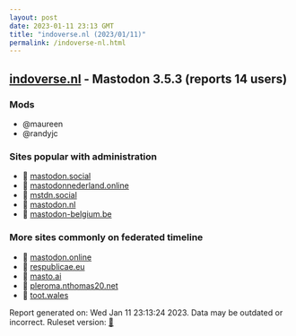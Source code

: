 ```yaml
---
layout: post
date: 2023-01-11 23:13 GMT
title: "indoverse.nl (2023/01/11)"
permalink: /indoverse-nl.html
---
```



## [indoverse.nl](https://indoverse.nl) - Mastodon 3.5.3 (reports 14 users)

### Mods
 * @maureen
 * @randyjc

### Sites popular with administration

* 🐘 [mastodon.social](/mastodon-social.html)
* 🐘 [mastodonnederland.online](/mastodonnederland-online.html)
* 🐘 [mstdn.social](/mstdn-social.html)
* 🐘 [mastodon.nl](/mastodon-nl.html)
* 🐘 [mastodon-belgium.be](/mastodon-belgium-be.html)

### More sites commonly on federated timeline

* 🐘 [mastodon.online](/mastodon-online.html)
* 🐘 [respublicae.eu](/respublicae-eu.html)
* 🐘 [masto.ai](/masto-ai.html)
* 🐘 [pleroma.nthomas20.net](/pleroma-nthomas20-net.html)
* 🐘 [toot.wales](/toot-wales.html)

Report generated on: Wed Jan 11 23:13:24 2023. Data may be outdated or incorrect.
Ruleset version: [🧁](/version-cupcake)
